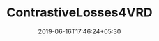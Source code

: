 ---
title: "ContrastiveLosses4VRD"
date: 2019-06-16T17:46:24+05:30
type: "organisations"
org_name: "NVIDIA Corporation"
repo_desc: "Implementation for the CVPR2019 paper Graphical Contrastive Losses for Scene Graph Generation"
repo_link: https://github.com/NVIDIA/ContrastiveLosses4VRD



---